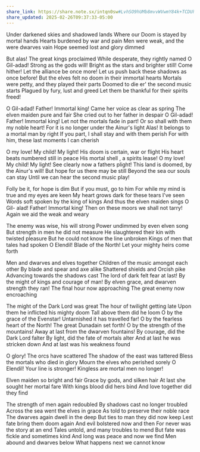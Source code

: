 ```yaml
---
share_link: https://share.note.sx/intqn0sw#LvhSO9hUMb8mvvWVwmY84k+TCDUh3nFgRfEBVNTrL6U
share_updated: 2025-02-26T09:37:33-05:00
---
```

Under darkened skies and shadowed lands
Where our Doom is stayed by mortal hands
Hearts burdened by war and pain
Men were weak, and the were dwarves vain
Hope seemed lost and glory dimmed

But alas! The great kings proclaimed
While desperate, they rightly named
O Gil-adad! Strong as the gods will!
Bright as the stars and brighter still!
Come hither! Let the alliance be once more!
Let us push back these shadows as once before!
But the elves felt no doom in their immortal hearts
Mortals were petty, and they played their parts
Doomed to die er' the second music starts
Plagued by fury, lust and greed
Let them be thankful for their spirits freed!

O Gil-adad! Father! Immortal king!
Came her voice as clear as spring
The elven maiden pure and fair
She cried out to her father in despair
O Gil-adad! Father! Immortal king!
Let not the mortals fade in part!
Or so shall with them my noble heart!
For it is no longer under the Ainur's light
Alas! It belongs to a mortal man by right
If you part, I shall stay and with them perish
For with him, these last moments I can cherish

O my love! My child! My light!
His doom is certain, war or flight
His heart beats numbered still in peace
His mortal shell , a spirits lease!
O my love! My child! My light!
See clearly now a fathers plight!
This land is doomed, by the Ainur's will!
But hope for us there may be still
Beyond the sea our souls can stay
Until we can hear the second music play!

Folly be it, for hope is dim
But if you must, go to him
For while my mind is true and my eyes are keen
My heart grows dark for these tears I've seen
Words soft spoken by the king of kings
And thus the elven maiden sings
O Gil- alad! Father! Immortal king!
Then on these moors we shall not tarry!
Again we aid the weak and weary

The enemy was wise, his will strong
Power undimmed by even elven song
But strength in men he did not measure
He slaughtered their kin with twisted pleasure
But he could not know the line unbroken
Kings of men that tales had spoken
O Elendil! Blade of the North!
Let your mighty heirs come forth

Men and dwarves and elves together
Children of the music amongst each other
By blade and spear and axe alike
Shattered shields and Orcish pike
Advancing towards the shadows cast
The lord of dark felt fear at last!
By the might of kings and courage of man!
By elven grace, and dwarven strength they ran!
The final hour now approaching
The great enemy now encroaching

The might of the Dark Lord was great
The hour of twilight getting late
Upon them he inflicted his mighty doom
Tall above them did he loom
O by the grace of the Evenstar!
Untarnished it has travelled far!
O by the fearless heart of the North!
The great Dunadain set forth!
O by the strength of the mountains!
Away at last from the dwarven fountains!
By courage, did the Dark Lord falter
By light, did the fate of mortals alter
And at last he was stricken down
And at last was his weakness found

O glory! The orcs have scattered
The shadow of the east was tattered
Bless the mortals who died in glory
Mourn the elves who perished sorely
O Elendil! Your line is stronger!
Kingless are mortal men no longer!

Elven maiden so bright and fair
Grace by gods, and silken hair
At last she sought her mortal fare
With kings blood did hers bind
And love together did they find

The strength of men again redoubled
By shadows cast no longer troubled
Across the sea went the elves in grace
As told to preserve their noble race
The dwarves again dwell in the deep
But ties to man they did now keep
Lest fate bring them doom again
And evil bolstered now and then
For never was the story at an end
Tales untold, and many troubles to mend
But fate was fickle and sometimes kind
And long was peace and now we find
Men abound and dwarves below
What happens next we cannot know